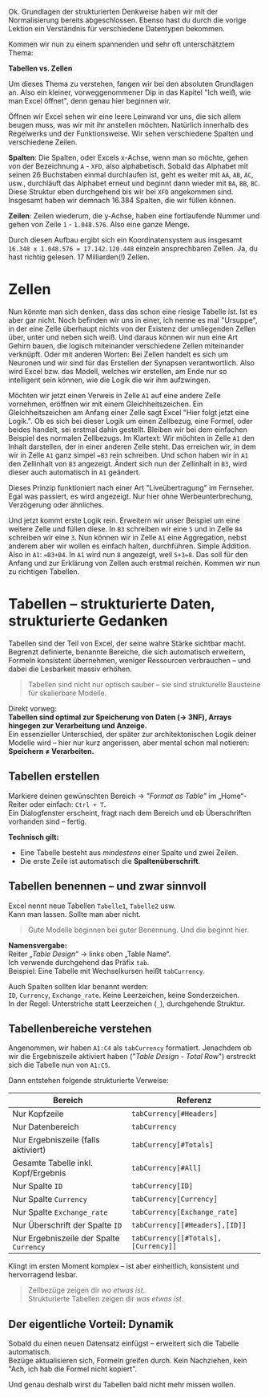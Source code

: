 Ok. Grundlagen der strukturierten Denkweise haben wir mit der Normalisierung bereits abgeschlossen. Ebenso hast du durch die vorige Lektion ein Verständnis für verschiedene Datentypen bekommen. 

Kommen wir nun zu einem spannenden und sehr oft unterschätztem Thema:

**Tabellen vs. Zellen**

Um dieses Thema zu verstehen, fangen wir bei den absoluten Grundlagen an. Also ein kleiner, vorweggenommener Dip in das Kapitel "Ich weiß, wie man Excel öffnet", denn genau hier beginnen wir.

Öffnen wir Excel sehen wir eine leere Leinwand vor uns, die sich allem beugen muss, was wir mit ihr anstellen möchten. Natürlich innerhalb des Regelwerks und der Funktionsweise. Wir sehen verschiedene Spalten und verschiedene Zeilen.

**Spalten**:
Die Spalten, oder Excels x-Achse, wenn man so möchte, gehen von der Bezeichnung `A` - `XFD`, also alphabetisch. Sobald das Alphabet mit seinen 26 Buchstaben einmal durchlaufen ist, geht es weiter mit `AA`, `AB`, `AC`, usw., durchläuft das Alphabet erneut und beginnt dann wieder mit `BA`, `BB`, `BC`. Diese Struktur eben durchgehend bis wir bei `XFD` angekommen sind. Insgesamt haben wir demnach 16.384 Spalten, die wir füllen können.

**Zeilen**:
Zeilen wiederum, die y-Achse, haben eine fortlaufende Nummer und gehen von Zeile `1` - `1.048.576`. Also eine ganze Menge. 

Durch diesen Aufbau ergibt sich ein Koordinatensystem aus insgesamt `16.348 x 1.048.576 = 17.142.120.448` einzeln ansprechbaren Zellen. Ja, du hast richtig gelesen. 17 Milliarden(!) Zellen.

#  Zellen
Nun könnte man sich denken, dass das schon eine riesige Tabelle ist. Ist es aber gar nicht. Noch befinden wir uns in einer, ich nenne es mal "Ursuppe", in der eine Zelle überhaupt nichts von der Existenz der umliegenden Zellen über, unter und neben sich weiß. Und daraus können wir nun eine Art Gehirn bauen, die logisch miteinander verschiedene Zellen miteinander verknüpft. Oder mit anderen Worten: Bei Zellen handelt es sich um Neuronen und wir sind für das Erstellen der Synapsen verantwortlich. Also wird Excel bzw. das Modell, welches wir erstellen, am Ende nur so intelligent sein können, wie die Logik die wir ihm aufzwingen.

Möchten wir jetzt einen Verweis in Zelle `A1` auf eine andere Zelle vornehmen, eröffnen wir mit einem Gleichheitszeichen. Ein Gleichheitszeichen am Anfang einer Zelle sagt Excel "Hier folgt jetzt eine Logik.". Ob es sich bei dieser Logik um einen Zellbezug, eine Formel, oder beides handelt, sei erstmal dahin gestellt. 
Bleiben wir bei dem einfachen Beispiel des normalen Zellbezugs. Im Klartext: Wir möchten in Zelle `A1` den Inhalt darstellen, der in einer anderen Zelle steht. Das erreichen wir, in dem wir in Zelle `A1` ganz simpel `=B3` rein schreiben. Und schon haben wir in `A1` den Zellinhalt von `B3` angezeigt. Ändert sich nun der Zellinhalt in `B3`, wird dieser auch automatisch in `A1` geändert.

Dieses Prinzip funktioniert nach einer Art "Liveübertragung" im Fernseher. Egal was passiert, es wird angezeigt. Nur hier ohne Werbeunterbrechung, Verzögerung oder ähnliches.

Und jetzt kommt erste Logik rein. Erweitern wir unser Beispiel um eine weitere Zelle und füllen diese. In `B3` schreiben wir eine `5` und in Zelle `B4` schreiben wir eine `3`. Nun können wir in Zelle `A1` eine Aggregation, nebst anderem aber wir wollen es einfach halten, durchführen. Simple Addition. Also in `A1`: `=B3+B4`. In `A1` wird nun `8` angezeigt, weil `5+3=8`. Das soll für den Anfang und zur Erklärung von Zellen auch erstmal reichen. Kommen wir nun zu richtigen Tabellen.

# Tabellen – strukturierte Daten, strukturierte Gedanken

Tabellen sind der Teil von Excel, der seine wahre Stärke sichtbar macht.  
Begrenzt definierte, benannte Bereiche, die sich automatisch erweitern, Formeln konsistent übernehmen, weniger Ressourcen verbrauchen – und dabei die Lesbarkeit massiv erhöhen.

> Tabellen sind nicht nur optisch sauber – sie sind strukturelle Bausteine für skalierbare Modelle.

Direkt vorweg:  
**Tabellen sind optimal zur Speicherung von Daten (→ 3NF), Arrays hingegen zur Verarbeitung und Anzeige.**  
Ein essenzieller Unterschied, der später zur architektonischen Logik deiner Modelle wird – hier nur kurz angerissen, aber mental schon mal notieren:  
**Speichern ≠ Verarbeiten.**

## Tabellen erstellen

Markiere deinen gewünschten Bereich → _"Format as Table"_ im „Home“-Reiter oder einfach: `Ctrl + T`.  
Ein Dialogfenster erscheint, fragt nach dem Bereich und ob Überschriften vorhanden sind – fertig.

**Technisch gilt:**
- Eine Tabelle besteht aus _mindestens_ einer Spalte und zwei Zeilen.
- Die erste Zeile ist automatisch die **Spaltenüberschrift**.

## Tabellen benennen – und zwar sinnvoll

Excel nennt neue Tabellen `Tabelle1`, `Tabelle2` usw.  
Kann man lassen. Sollte man aber nicht.

> Gute Modelle beginnen bei guter Benennung. Und die beginnt hier.

**Namensvergabe:**  
Reiter _„Table Design“_ → links oben „Table Name“.  
Ich verwende durchgehend das Präfix `tab`.  
Beispiel: Eine Tabelle mit Wechselkursen heißt `tabCurrency`.

Auch Spalten sollten klar benannt werden:  
`ID`, `Currency`, `Exchange_rate`. Keine Leerzeichen, keine Sonderzeichen.  
In der Regel: Unterstriche statt Leerzeichen (`_`), durchgehende Struktur.

## Tabellenbereiche verstehen

Angenommen, wir haben `A1:C4` als `tabCurrency` formatiert. Jenachdem ob wir die Ergebniszeile aktiviert haben ("_Table Design - Total Row_") erstreckt sich die Tabelle nun von `A1:C5`.

Dann entstehen folgende strukturierte Verweise:

| Bereich                                 | Referenz                            |
| --------------------------------------- | ----------------------------------- |
| Nur Kopfzeile                           | `tabCurrency[#Headers]`             |
| Nur Datenbereich                        | `tabCurrency`                       |
| Nur Ergebniszeile (falls aktiviert)     | `tabCurrency[#Totals]`              |
| Gesamte Tabelle inkl. Kopf/Ergebnis     | `tabCurrency[#All]`                 |
| Nur Spalte `ID`                         | `tabCurrency[ID]`                   |
| Nur Spalte `Currency`                   | `tabCurrency[Currency]`             |
| Nur Spalte `Exchange_rate`              | `tabCurrency[Exchange_rate]`        |
| Nur Überschrift der Spalte `ID`         | `tabCurrency[[#Headers],[ID]]`      |
| Nur Ergebniszeile der Spalte `Currency` | `tabCurrency[[#Totals],[Currency]]` |

Klingt im ersten Moment komplex – ist aber einheitlich, konsistent und hervorragend lesbar.

> Zellbezüge zeigen dir _wo etwas ist_.  
> Strukturierte Tabellen zeigen dir _was etwas ist_.

## Der eigentliche Vorteil: Dynamik

Sobald du einen neuen Datensatz einfügst – erweitert sich die Tabelle automatisch.  
Bezüge aktualisieren sich, Formeln greifen durch. Kein Nachziehen, kein "Ach, ich hab die Formel nicht kopiert".

Und genau deshalb wirst du Tabellen bald nicht mehr missen wollen.